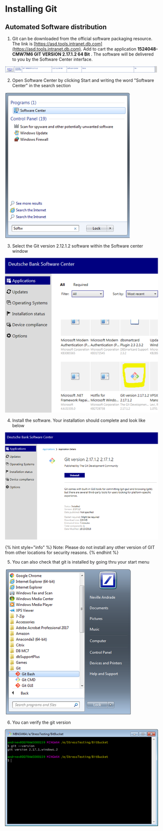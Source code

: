 # Installing Git

## Automated Software distribution

1. Git can be downloaded from the official software packaging resource. The link is [https://asd.tools.intranet.db.com](https://asd.tools.intranet.db.com). Add to cart the application **1524048-CMW7M6 GIT VERSION 2.17.1.2 64 Bit** . The software will be delivered to you by the Software Center interface.

![ASD GIT version that needs to be requisitioned](../.gitbook/assets/image%20%2825%29.png)

2. Open Software Center by clicking Start and writing the word "Software Center" in the search section

![Executing Software center](../.gitbook/assets/image%20%2810%29.png)

3. Select the Git version 2.12.1.2 software within the Software center window

![Select Git from the Software center](../.gitbook/assets/image%20%288%29.png)

4. Install the software. Your installation should complete and look like below

![Successful installation of GIT](../.gitbook/assets/image%20%2828%29.png)

{% hint style="info" %}
Note: Please do not install any other version of GIT from other locations for security reasons.
{% endhint %}

5. You can also check that git is installed by going thru your start menu

![Git bash shell, windows shell and gui installed](../.gitbook/assets/image%20%289%29.png)

6. You can verify the git version 

![](../.gitbook/assets/image%20%2816%29.png)

